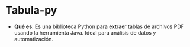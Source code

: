 # Tabula-py

- **Qué es**: Es una biblioteca Python para extraer tablas de archivos PDF usando la herramienta Java. Ideal para análisis de datos y automatización.
